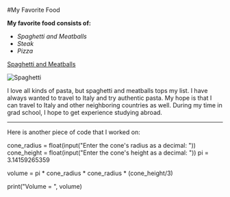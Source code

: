 #My Favorite Food

**My favorite food consists of:**

- *Spaghetti and Meatballs*
- *Steak*
- *Pizza*

[Spaghetti and Meatballs](https://en.wikipedia.org/wiki/Spaghetti_and_meatballs)

![Spaghetti](/Users/maxpantaenius/Downloads/spaghetti.jpeg)

I love all kinds of pasta, but spaghetti and meatballs tops my list. I have always wanted to travel to Italy and try authentic pasta. My hope is that I can travel to Italy and other neighboring countries as well. During my time in grad school, I hope to get experience studying abroad.

-----------------------

Here is another piece of code that I worked on:

cone_radius = float(input("Enter the cone's radius as a decimal: "))
cone_height = float(input("Enter the cone's height as a decimal: "))
pi = 3.14159265359

volume = pi * cone_radius * cone_radius * (cone_height/3)

print("Volume = ", volume)